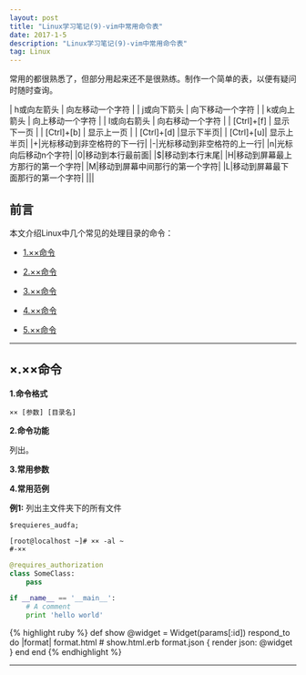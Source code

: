 ```yaml
---
layout: post
title: "Linux学习笔记(9)-vim中常用命令表"
date: 2017-1-5 
description: "Linux学习笔记(9)-vim中常用命令表"
tag: Linux 
---   
```


常用的都很熟悉了，但部分用起来还不是很熟练。制作一个简单的表，以便有疑问时随时查询。

| h或向左箭头 | 向左移动一个字符 |
| j或向下箭头 | 向下移动一个字符 |
| k或向上箭头 | 向上移动一个字符 |
| l或向右箭头 | 向右移动一个字符 |
| [Ctrl]+[f]  | 显示下一页 |
| [Ctrl]+[b] | 显示上一页 |
| [Ctrl]+[d] |显示下半页|
| [Ctrl]+[u]| 显示上半页|
|+|光标移动到非空格符的下一行|
|-|光标移动到非空格符的上一行|
|n<space>|光标向后移动n个字符|
|0|移动到本行最前面|
|$|移动到本行末尾|
|H|移动到屏幕最上方那行的第一个字符|
|M|移动到屏幕中间那行的第一个字符|
|L|移动到屏幕最下面那行的第一个字符|
|||

## 前言
本文介绍Linux中几个常见的处理目录的命令：

* [1.××命令](#1)

* [2.××命令](#2)

* [3.××命令](#3)

* [4.××命令](#4)

* [5.××命令](#5)


****


<h2 id="×">×.××命令 </h2>



**1.命令格式**

    ×× [参数] [目录名]

**2.命令功能**

列出。

**3.常用参数**



**4.常用范例**

**例1:** 列出主文件夹下的所有文件

```
$requieres_audfa;
```


    [root@localhost ~]# ×× -al ~
    #-××

```python
@requires_authorization
class SomeClass:
    pass

if __name__ == '__main__':
    # A comment
    print 'hello world'
```




{% highlight ruby %}
def show
  @widget = Widget(params[:id])
  respond_to do |format|
    format.html # show.html.erb
    format.json { render json: @widget }
  end
end
{% endhighlight %}

***

